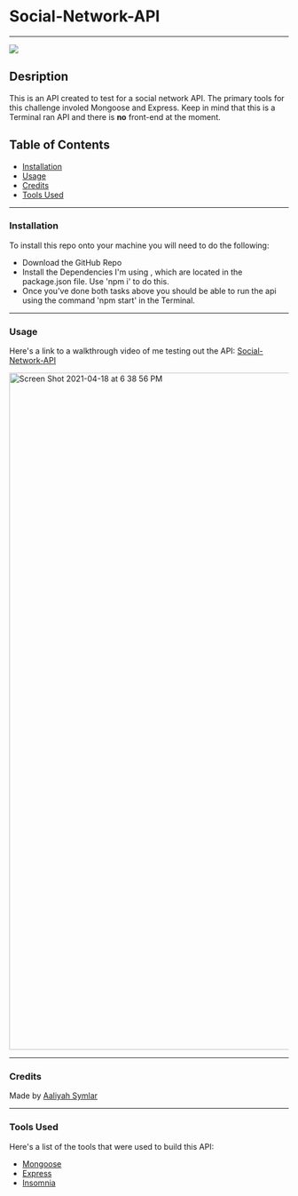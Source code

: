 # Social-Network-API
<hr />
<a href="#"><img src="https://img.shields.io/badge/javascript-100%25-green.svg"/></a>


## Desription
This is an API created to test for a social network API. The primary tools for this challenge involed Mongoose and Express. Keep in mind that this is a Terminal ran API and there is <strong>no</strong> front-end at the moment.


## Table of Contents
- [Installation](#installation)
- [Usage](#usage)
- [Credits](#credits)
- [Tools Used](#tools-used)

<hr />

### Installation
 To install this repo onto your machine you will need to do the following:
  * Download the GitHub Repo 
  * Install the Dependencies I'm using , which are located in the package.json file. Use 'npm i' to do this.
  * Once you've done both tasks above you should be able to run the api using the command 'npm start' in the Terminal.

<hr />

### Usage
Here's a link to a walkthrough video of me testing out the API: <a href="https://youtu.be/3ZDHYBo8Ytg">Social-Network-API</a>

<img width="1219" alt="Screen Shot 2021-04-18 at 6 38 56 PM" src="https://user-images.githubusercontent.com/40181569/115165824-602b4b80-a075-11eb-9216-2d750c1bd2e6.png">


<hr />

### Credits
Made by <a href="https://www.linkedin.com/in/aaliyah-symlar-931213102">Aaliyah Symlar</a>

<hr />

### Tools Used
Here's a list of the tools that were used to build this API:
* <a href="https://mongoosejs.com" target="_blank">Mongoose</a>
* <a href="https://expressjs.com">Express</a>
* <a href="https://insomnia.rest">Insomnia</a>

